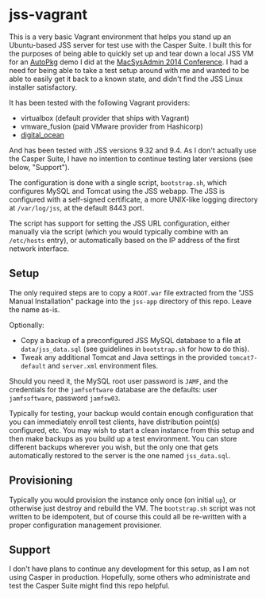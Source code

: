 jss-vagrant
===========

This is a very basic Vagrant environment that helps you stand up an Ubuntu-based JSS server for test use with the Casper Suite. I built this for the purposes of being able to quickly set up and tear down a local JSS VM for an [AutoPkg](https://autopkg.github.io/autopkg) demo I did at the [MacSysAdmin 2014 Conference](http://macsysadmin.se/2014/Wednesday.html). I had a need for being able to take a test setup around with me and wanted to be able to easily get it back to a known state, and didn't find the JSS Linux installer satisfactory.

It has been tested with the following Vagrant providers:

* virtualbox (default provider that ships with Vagrant)
* vmware_fusion (paid VMware provider from Hashicorp)
* [digital_ocean](https://github.com/smdahlen/vagrant-digitalocean)

And has been tested with JSS versions 9.32 and 9.4. As I don't actually use the Casper Suite, I have no intention to continue testing later versions (see below, "Support").

The configuration is done with a single script, `bootstrap.sh`, which configures MySQL and Tomcat using the JSS webapp. The JSS is configured with a self-signed certificate, a more UNIX-like logging directory at `/var/log/jss`, at the default 8443 port.

The script has support for setting the JSS URL configuration, either manually via the script (which you would typically combine with an `/etc/hosts` entry), or automatically based on the IP address of the first network interface.

Setup
-----

The only required steps are to copy a `ROOT.war` file extracted from the "JSS Manual Installation" package into the `jss-app` directory of this repo. Leave the name as-is.

Optionally:

* Copy a backup of a preconfigured JSS MySQL database to a file at `data/jss_data.sql` (see guidelines in `bootstrap.sh` for how to do this).
* Tweak any additional Tomcat and Java settings in the provided `tomcat7-default` and `server.xml` environment files.

Should you need it, the MySQL root user password is `JAMF`, and the credentials for the `jamfsoftware` database are the defaults: user `jamfsoftware`, password `jamfsw03`.

Typically for testing, your backup would contain enough configuration that you can immediately enroll test clients, have distribution point(s) configured, etc. You may wish to start a clean instance from this setup and then make backups as you build up a test environment. You can store different backups wherever you wish, but the only one that gets automatically restored to the server is the one named `jss_data.sql`.


Provisioning
------------

Typically you would provision the instance only once (on initial `up`), or otherwise just destroy and rebuild the VM. The `bootstrap.sh` script was not written to be idempotent, but of course this could all be re-written with a proper configuration management provisioner.


Support
-------

I don't have plans to continue any development for this setup, as I am not using Casper in production. Hopefully, some others who administrate and test the Casper Suite might find this repo helpful.
